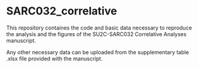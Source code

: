 # SARC032_correlative
This repository containes the code and basic data necessary to reproduce the analysis and the figures of the SU2C-SARC032 Correlative Analyses manuscript.

Any other necessary data can be uploaded from the supplementary table .xlsx file provided with the manuscript.
